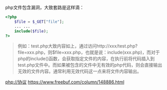 php文件包含漏洞，大致套路是这样滴：
```php
<?php 
	$file = $_GET["file"]; 
	... ... 
	include($file); 
?>
```
> 例如：test.php大致内容如上，通过访问http://xxx/test.php?file=xxx.php，则$file=xxx.php，也就是说：include(xxx.php)，而对于php的include()函数，会获取指定文件的内容，在执行前将代码插入到test.php文件中。而如果被包含的文件中无有效的php代码，则会直接输出无效的文件内容。通常利用无效代码这一点来将文件内容输出。

[php://协议](http://php.net/manual/zh/wrappers.php.php)
https://www.freebuf.com/column/148886.html
<!--stackedit_data:
eyJoaXN0b3J5IjpbLTg4Mjg5MzY2NywtNjU4OTE5MTI3LDEyMz
Y4NTI2NDVdfQ==
-->
